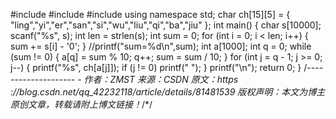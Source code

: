 #include<cstdio>
#include<cstring>
#include<algorithm>
using namespace std;
char ch[15][5] = { "ling","yi","er","san","si","wu","liu","qi","ba","jiu" };
int main()
{
	char s[10000];
	scanf("%s", s);
	int len = strlen(s);
	int sum = 0;
	for (int i = 0; i < len; i++)
	{
		sum += s[i] - '0';
	}
	//printf("sum=%d\n",sum);
	int a[1000];
	int q = 0;
	while (sum != 0)
	{
		a[q] = sum % 10;
		q++;
		sum = sum / 10;
	}
	for (int j = q - 1; j >= 0; j--)
	{
		printf("%s", ch[a[j]]);
		if (j != 0)
			printf(" ");
	}
	printf("\n");
	return 0;
}
/*-------------------- -
作者：ZMST
来源：CSDN
原文：https ://blog.csdn.net/qq_42232118/article/details/81481539 
版权声明：本文为博主原创文章，转载请附上博文链接！*/*/